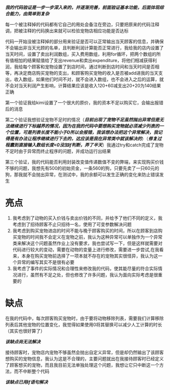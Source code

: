***我的代码验证是一步一步深入来的，并逐渐完善，前面验证基本功能，后面体现综合能力，由简单到复杂***

每一个被注释掉的代码都有它自己的用处会备注在旁边，只要把原来的代码注释调，把被注释的代码换出来就可以检验宠物店相应功能是否达标

代码一开始没被注释掉的部分用来验证是否可以正常输出当天顾客的信息，并确保不会输出非当天光顾的名单，且判断利润计算能否正常进行，我给我的店内设置了当天时间，设置了卖出利润数组，买入费用数组，利用for循环，把两个数组的所有值相加的结果赋值给了支出revenue和卖出expenditure，将他们相减获得利润，我给每个顾客和宠物设置了到店时间，通过判断到店时间和当天时间是否相等，再决定商店购买宠物的支出，和顾客购买宠物的收入是否被add进我的当天支出，收入数组，如果他们时间不对，就不会进入数组，也不会进入之后的运算，就不会对当天利润产生影响，计算结果应该是收入120+60减支出20+20为140结果正确

第一个验证我给kimi设置了一个很大的原价，我的资本不足以购买它，会输出报错后的消息

第二个验证我想验证宠物不足时的情况（***目前出现了宠物不足虽然抛出异常但是无法继续进行下标越界的情况，因为在我的代码中要想购买宠物就必须减少列表的一个位置，可是列表长度不能小于0所以会报错，我该想办法把这个异常解决，我记得是有办法让程序继续进行下去的，这应该是我在异常类中就该解决的***）（***修复过程蠢到直接输入数组长度<0没加if判断，弄了半天***）我通过try和catch完成了宠物不足时由于异常而终止程序的问题，并成功运行出结果

第三个验证，我的代码能否利用封装改变值传递数值不变的弊端，来实现购买价钱不够的问题，我想先有500的初始资金，一条560的狗，只要先卖了一只60元的狗，那我就不会抛出异常，在测试中，我的余额可以发生正确的变化来防止错误发生

# 亮点

1. 我考虑到了动物的买入价钱与卖出价钱的不同，并给予了他们不同的定义，我考虑到了招待顾客不止只招待一名，使用了可变参数解决问题
2. 我考虑到购买宠物进店的时间不能与晚于顾客购买的时间，所以在顾客到店购买宠物的时间我不会定义在宠物之前，我认为这种异常可以单独作为一个异常类来解决这个问题虽然作业上没有要求，我也尝试写一下，但是这样就需要对代码进行较大的变动，需要在动物的变量上进行修改，需要进一步尝试,在我看来，本身在购买宠物前选择了一项本就不存在的宠物其实很怪异，我认为这一个异常的编写其实不是很有必要
3. 我考虑了事件的实际情况和合理性来修改我的代码，使其能尽量的符合实际情况进行，虽然有不足之处，但也修改了许多问题，我认为面向实际考虑是很重要的

# 缺点

在我的代码中，每次顾客购买宠物时，由于要将动物移除列表，需要我们计算移除列表后其他宠物的位置变化，我觉得如果使用0将其替换可以减少人工计算的时长（其实也很好算了）

***该缺点尚无法解决***

接待顾客时，宠物店内宠物不够虽然会抛出自定义异常，但是却仍然输出了该顾客想购买的宠物信息，我认为这是不合理的，主要问题就出在我接待顾客时已经定义了顾客想买的宠物，而且我目前无法单独处理这个问题，我想让它只中断这一个方法，而不中断整个代码

***该缺点已用if语句解决***